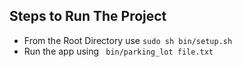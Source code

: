 ## Steps to Run The Project

- From the Root Directory use `sudo sh bin/setup.sh`
- Run the app using ` bin/parking_lot file.txt`

